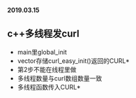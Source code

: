 **2019.03.15**

## c++多线程发curl
* main里global_init
* vector存储curl_easy_init()返回的CURL*
* 第2步不能在线程里做
* 多线程数量与curl数组数量一致
* 多线程函数传入CURL*
